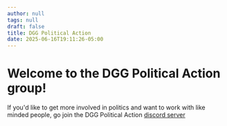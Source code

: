 ```yaml
---
author: null
tags: null
draft: false
title: DGG Political Action
date: 2025-06-16T19:11:26-05:00
---
```


# Welcome to the DGG Political Action group!

If you'd like to get more involved in politics and want to work with like minded people, go join the DGG Political Action [discord server](https://discord.gg/HXQy6hnkq7)
